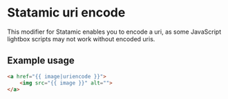 # Statamic uri encode

This modifier for Statamic enables you to encode a uri, as some JavaScript lightbox scripts may not work without encoded uris.

## Example usage

```html
<a href="{{ image|uriencode }}">
	<img src="{{ image }}" alt="">
</a>
```